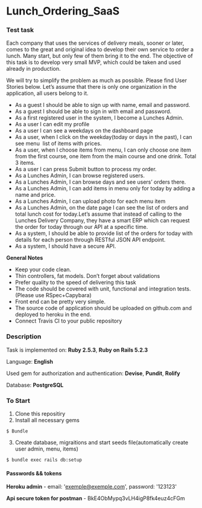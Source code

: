 # Lunch_Ordering_SaaS

### Test task

Each company that uses the services of delivery meals, sooner or later, comes to the great and
original idea to develop their own service to order a lunch. Many start, but only few of them
bring it to the end. The objective of this task is to develop very small MVP, which could be taken
and used already in production.

We will try to simplify the problem as much as possible. Please find User Stories below.
Let’s assume that there is only one organization in the application, all users belong to it.

* As a guest I should be able to sign up with name, email and password.
* As a guest I should be able to sign in with email and password.
* As a first registered user in the system, I become a Lunches Admin.
* As a user I can edit my profile
* As a user I can see a weekdays on the dashboard page
* As a user, when I click on the weekday(today or days in the past), I can see menu ​ list
of items with prices.
* As a user, when I choose items from menu, I can only choose one item from the first
course, one item from the main course and one drink. Total 3 items.
* As a user I can press Submit button to process my order.
* As a Lunches Admin, I can browse registered users.
* As a Lunches Admin, I can browse days and see users’ orders there.
* As a Lunches Admin, I can add items in menu only for today by adding a name and
price.
* As a Lunches Admin, I can upload photo for each menu item
* As a Lunches Admin, on the date page I can see the list of orders and total lunch cost
for today.Let’s assume that instead of calling to the Lunches Delivery Company, they have a smart ERP
which can request the order for today through our API at a specific time.
* As a system, I should be able to provide list of the orders for today with details for each
person through RESTful JSON API endpoint.
* As a system, I should have a secure API.

**General Notes**
* Keep your code clean.
* Thin controllers, fat models. Don’t forget about validations
* Prefer quality to the speed of delivering this task
* The code should be covered with unit, functional and integration tests. (Please
use RSpec+Capybara)
* Front​ end can be pretty very simple.
* The source code of application should be uploaded on github.com and deployed to
heroku in the end.
* Connect Travis​ CI to your public repository


### Description

Task is implemented on:  **Ruby 2.5.3**, **Ruby on Rails 5.2.3**

Language: **English**

Used gem for authorization and authentication: **Devise**, **Pundit**, **Rolify**

Database: **PostgreSQL**

### To Start

1. Clone this repositiry
2. Install all necessary gems
```
$ Bundle
```
3. Create database, migraitions and start seeds file(automatically create user admin, menu, items)
```
$ bundle exec rails db:setup
```
#### Passwords && tokens

**Heroku admin** - email: 'exemple@exemple.com', password: '123123'

**Api secure token for postman** - BkE4ObMypq3vLH4igP8fk4euz4cFGm
